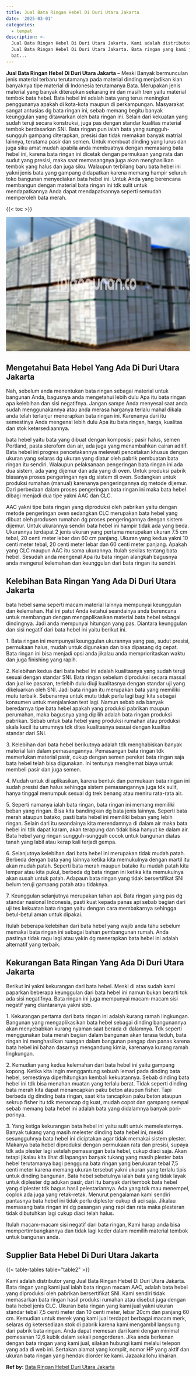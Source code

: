 ```yaml
---
title: Jual Bata Ringan Hebel Di Duri Utara Jakarta
date: '2025-03-01'
categories:
  - tempat
description: >-
  Jual Bata Ringan Hebel Di Duri Utara Jakarta. Kami adalah distributor yang
  Jual Bata Ringan Hebel Di Duri Utara Jakarta. Bata ringan yang kami jual ialah
  bat...
---
```


**Jual Bata Ringan Hebel Di Duri Utara Jakarta** – Meski Banyak bermunculan jenis material terbaru terutamanya pada material dinding menjadikan kian banyaknya tipe material di Indonesia terutamanya Bata. Merupakan jenis material yang banyak diterapkan sekarang ini dan masih tren yaitu material tembok bata hebel. Bata hebel ini adalah bata yang terus meningkat penggunanya apakah di kota-kota maupun di perkampungan. Masyarakat sangat antusias dg bata ringan ini, sebab memang begitu banyak keunggulan yang ditawarkan oleh bata ringan ini. Selain dari kekuatan yang sudah teruji secara konstruksi, juga pas dengan standar kualitas material tembok berdasarkan SNI. Bata ringan pun ialah bata yang sungguh-sungguh gampang diterapkan, presisi dan tidak memakan banyak matrial lainnya, terutama pasir dan semen. Untuk membuat dinding yang lurus dan juga siku amat mudah apabila anda membuatnya dengan memasang bata hebel ini, karena bata ringan ini dicetak dengan permukaan yang rata dan sudut yang presisi, maka saat memasangnya juga akan menghasilkan tembok yang halus dan juga siku. Walaupun terbilang baru bata hebel ini yakni jenis bata yang gampang didapatkan karena memang hampir seluruh toko bangunan menyediakan bata hebel ini. Untuk Anda yang berencana membangun dengan material bata ringan ini tdk sulit untuk mendapatkannya Anda dapat mendapatkannya seperti semudah memperoleh bata merah.

{{< toc >}}

![Jual Bata Ringan Hebel Di Duri Utara Jakarta](/images/jual-hebel-murah-44.png)

## Mengetahui Bata Hebel Yang Ada Di Duri Utara Jakarta

Nah, sebelum anda menentukan bata ringan sebagai material untuk bangunan Anda, bagusnya anda mengetahui lebih dulu Apa itu bata ringan apa kelebihan dan sisi negatifnya. Jangan sampe Anda menyesal saat anda sudah menggunakannya atau anda merasa harganya terlalu mahal dikala anda telah terlanjur menerapkan bata ringan ini. Karenanya dari itu semestinya Anda mengenal lebih dulu Apa itu bata ringan, harga, kualitas dan stok ketersediaannya.

bata hebel yaitu bata yang dibuat dengan komposisi; pasir halus, semen Portland, pasta sterofom dan air, ada juga yang menambahkan cairan aditif. Bata hebel ini progres pencetakannya melewati pencetakan khusus dengan ukuran yang selaras dg ukuran yang diatur oleh pabrik pembuatan bata ringan itu sendiri. Walaupun pelaksanaan pengeringan bata ringan ini ada dua sistem, ada yang dijemur dan ada yang di oven. Untuk produksi pabrik biasanya proses pengeringan nya dg sistem di oven. Sedangkan untuk produksi rumahan (manual) karenanya pengeringannya dg metode dijemur. Dari perbedaan dalam proses pengeringan bata ringan ini maka bata hebel dibagi menjadi dua tipe yakni AAC dan CLC.

AAC yakni tipe bata ringan yang diproduksi oleh pabrikan yaitu dengan metode pengeringan oven sedangkan CLC merupakan bata hebel yang dibuat oleh produsen rumahan dg proses pengeringannya dengan sistem dijemur. Untuk ukurannya sendiri bata hebel ini hampir tidak ada yang beda. Ukurannya terdapat 2 jenis ukuran yang pertama merupakan ukuran 7.5 cm tebal, 20 centi meter lebar dan 60 cm panjang. Ukuran yang kedua yakni 10 centi meter tebal, 20 centi meter lebar dan 60 centi meter panjang. Apakah yang CLC maupun AAC itu sama ukurannya. Itulah sekilas tentang bata hebel. Sesudah anda mengenal Apa itu bata ringan alangkah bagusnya anda mengenal kelemahan dan keunggulan dari bata ringan itu sendiri.

## Kelebihan Bata Ringan Yang Ada Di Duri Utara Jakarta

bata hebel sama seperti macam material lainnya mempunyai keunggulan dan kelemahan. Hal ini patut Anda ketahui seandainya anda berencana untuk membangun dengan mengaplikasikan material bata hebel sebagai dindingnya. Jadi anda mempunyai hitungan yang pas. Diantara keunggulan dan sisi negatif dari bata hebel ini yaitu berikut ini.

1\. Bata ringan ini mempunyai keunggulan ukurannya yang pas, sudut presisi, permukaan halus, mudah untuk digunakan dan bisa dipasang dg cepat. Bata ringan ini bisa menjadi opsi anda jikalau anda memprioritaskan waktu dan juga finishing yang rapih.

2\. Kelebihan kedua dari bata hebel ini adalah kualitasnya yang sudah teruji sesuai dengan standar SNI. Bata ringan sebelum diproduksi secara massal dan jual ke pasaran, terlebih dulu diuji kualitasnya dengan standar uji yang dikeluarkan oleh SNI. Jadi bata ringan itu merupakan bata yang memiliki mutu terbaik. Sebenarnya untuk mutu tidak perlu lagi bagi kita sebagai konsumen untuk menjalankan test lagi. Namun sebab ada banyak beredarnya tipe bata hebel apakah yang produksi pabrikan maupun perumahan, maka bagusnya yang dipilih adalah bata ringan produksi pabrikan. Sebab untuk bata hebel yang produksi rumahan atau produksi skala kecil itu umumnya tdk dites kualitasnya sesuai dengan kualitas standar dari SNI.

3\. Kelebihan dari bata hebel berikutnya adalah tdk menghabiskan banyak material lain dalam pemasangannya. Pemasangan bata ringan tdk memerlukan material pasir, cukup dengan semen perekat bata ringan saja bata hebel telah bisa digunakan. Ini tentunya menghemat biaya untuk membeli pasir dan juga semen.

4\. Mudah untuk di aplikasikan, karena bentuk dan permukaan bata ringan ini sudah presisi dan halus sehingga sistem pemasangannya juga tdk sulit, hanya tinggal menumpuk sesuai dg trek benang atau meniru rata-rata air.

5\. Seperti namanya ialah bata ringan, bata ringan ini memang memiliki beban yang ringan. Bisa kita bandingkan dg bata jenis lainnya. Seperti bata merah ataupun batako, pasti bata hebel ini memiliki beban yang lebih ringan. Selain dari itu seandainya kita merendamnya di dalam air maka bata hebel ini tdk dapat karam, akan terapung dan tidak bisa hanyut ke dalam air. Bata hebel yang ringan sungguh-sungguh cocok untuk bangunan diatas tanah yang labil atau kerap kali terjadi gempa.

6\. Selanjutnya kelebihan dari bata hebel ini merupakan tidak mudah patah. Berbeda dengan bata yang lainnya ketika kita memukulnya dengan martil itu akan mudah patah. Seperti bata merah maupun batako itu mudah patah kita lempar atau kita pukul, berbeda dg bata ringan ini ketika kita memukulnya akan susah untuk patah. Adapaun bata ringan yang tidak bersertifikat SNI belum teruji gampang patah atau tidaknya.

7\. Keunggulan selanjutnya merupakan tahan api. Bata ringan yang pas dg standar nasional Indonesia, pasti kuat kepada panas api sebab bagian dari uji tes kekuatan bata ringan yaitu dengan cara membakarnya sehingga betul-betul aman untuk dipakai.

Itulah beberapa kelebihan dari bata hebel yang wajib anda tahu sebelum memakai bata ringan ini sebagai bahan pembangunan rumah. Anda pastinya tidak ragu lagi atau yakin dg menerapkan bata hebel ini adalah alternatif yang terbaik.

## Kekurangan Bata Ringan Yang Ada Di Duri Utara Jakarta

Berikut ini yakni kekurangan dari bata hebel. Meski di atas sudah kami paparkan beberapa keunggulan dari bata hebel ini namun bukan berarti tdk ada sisi negatifnya. Bata ringan ini juga mempunyai macam-macam sisi negatif yang diantaranya yakni sbb.

1\. Kekurangan pertama dari bata ringan ini adalah kurang ramah lingkungan. Bangunan yang mengaplikasikan bata hebel sebagai dinding bangunannya akan menyebabkan kurang nyaman saat berada di dalamnya. Tdk seperti menggunakan bata merah bagian dalam bangunan akan terasa teduh, bata ringan ini menghasilkan ruangan dalam bangunan pengap dan panas karena bata hebel ini bahan dasarnya mengandung kimia, karenanya kurang ramah lingkungan.

2\. Kemudian yang kedua kelemahan dari bata hebel ini yaitu gampang kopong. Ketika kita ingin menggantung sebuah lemari pada dinding bata hebel, semestinya diperhitungkan kembali kekuatannya. Sebab dinding bata hebel ini tdk bisa menahan muatan yang terlalu berat. Tidak seperti dinding bata merah kita dapat menancapkan paku beton ataupun fisher. Tapi berbeda dg dinding bata ringan, saat kita tancapkan paku beton ataupun sekrup fisher itu tdk menancap dg kuat, mudah copot dan gampang sempal sebab memang bata hebel ini adalah bata yang didalamnya banyak pori-porinya.

3\. Yang ketiga kekurangan bata hebel ini yaitu sulit untuk memelesternya. Banyak tukang yang masih melester dinding bata hebel ini, meski sesungguhnya bata hebel ini diciptakan agar tidak memakai sistem plester. Makanya bata hebel diproduksi dengan permukaan rata dan presisi, supaya tdk ada plester lagi setelah pemasangan bata hebel, cukup diaci saja. Akan tetapi jikalau kita lihat di lapangan banyak tukang yang masih plester bata hebel terutamanya bagi pengguna bata ringan yang berukuran tebal 7,5 centi meter karena memang ukuran tersebut yakni ukuran yang terlalu tipis untuk dinding bangunan. Bata hebel sebetulnya ialah bata yang tidak layak untuk diplester dg adukan pasir, dari itu banyak dari tembok bata hebel yang diplester tdk bagus hasil pelestariannya. Ada yang tdk mau menempel, coplok ada juga yang retak-retak. Menurut pengalaman kami sendiri pantasnya bata hebel ini tidak perlu diplester cukup di aci saja. Jikalau memasang bata ringan ini dg pasangan yang rapi dan rata maka plesteran tidak dibutuhkan lagi cukup diaci telah halus.

Itulah macam-macam sisi negatif dari bata ringan, Kami harap anda bisa mempertimbangkannya dan tidak lagi keder dalam memilih material tembok untuk bangunan anda.

## Supplier Bata Hebel Di Duri Utara Jakarta

{{< table-tables table="table2" >}}

Kami adalah distributor yang Jual Bata Ringan Hebel Di Duri Utara Jakarta. Bata ringan yang kami jual ialah bata ringan macam AAC, adalah bata hebel yang diproduksi oleh pabrikan bersertifikat SNI. Kami sendiri tidak memasarkan bata ringan hasil produksi rumahan atau disebut juga dengan bata hebel jenis CLC. Ukuran bata ringan yang kami jual yakni ukuran standar tebal 7,5 centi meter dan 10 centi meter, lebar 20cm dan panjang 60 cm. Kemudian untuk merek yang kami jual terdapat berbagai macam merk, selaras dg ketersediaan stok di pabrik karena kami mengambil langsung dari pabrik bata ringan. Anda dapat memesan dari kami dengan minimal pemesanan 12,6 kubik dalam sekali pengorderan. Jika anda berkenan dengan bata ringan yang kami jual, silakan hubungi kami melalui telepon yang ada di web ini. Sertakan alamat yang komplit, nomor HP yang aktif dan ukuran bata ringan yang hendak diorder ke kami. Jazaakallohu khairan.

**Ref by:** [Bata Ringan Hebel Duri Utara Jakarta](https://id.wikipedia.org/wiki/Bata)
